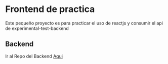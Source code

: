 # Frontend de practica

Este pequeño proyecto es para practicar el uso de reactjs y consumir el api de experimental-test-backend

## Backend

Ir al Repo del Backend [Aqui](https://github.com/eaaldark/experimental-test-Backend) 
